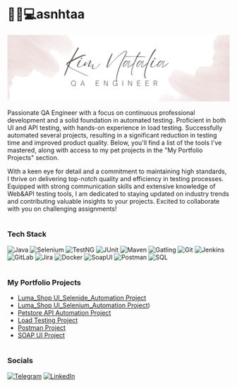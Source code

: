 # 👩‍🏫💻asnhtaa

![Header](https://github.com/asnhtaa/asnhtaa/blob/main/assets/White%20Minimalist%20Profile%20LinkedIn%20Banner%20(1).png)


Passionate QA Engineer with a focus on continuous professional development and a solid foundation in automated testing. Proficient in both UI and API testing, with hands-on experience in load testing. Successfully automated several projects, resulting in a significant reduction in testing time and improved product quality. Below, you'll find a list of the tools I've mastered, along with access to my pet projects in the "My Portfolio Projects" section.

With a keen eye for detail and a commitment to maintaining high standards, I thrive on delivering top-notch quality and efficiency in testing processes. Equipped with strong communication skills and extensive knowledge of Web&API testing tools, I am dedicated to staying updated on industry trends and contributing valuable insights to your projects. Excited to collaborate with you on challenging assignments!

#

### Tech Stack 
![Java](https://img.shields.io/badge/java-090909?style=for-the-badge&logo=openjdk)
![Selenium](https://img.shields.io/badge/Selenium-090909?style=for-the-badge&logo=selenium)
![TestNG](https://img.shields.io/badge/TestNG-090909?style=for-the-badge&logo=TESTNG)
![JUnit](https://img.shields.io/badge/JUnit-090909?style=for-the-badge&logo=JUnit5)
![Maven](https://img.shields.io/badge/Maven-090909?style=for-the-badge&logo=ApacheMaven)
![Gatling](https://img.shields.io/badge/Gatling-090909?style=for-the-badge&logo=Gatling)
![Git](https://img.shields.io/badge/Git-090909?style=for-the-badge&logo=Git)
![Jenkins](https://img.shields.io/badge/Jenkins-090909?style=for-the-badge&logo=Jenkins)
![GitLab](https://img.shields.io/badge/GitLab-090909?style=for-the-badge&logo=GitLab)
![Jira](https://img.shields.io/badge/Jira-090909?style=for-the-badge&logo=Jira)
![Docker](https://img.shields.io/badge/Docker-090909?style=for-the-badge&logo=Docker)
![SoapUI](https://img.shields.io/badge/SOAPUI-090909?style=for-the-badge&logo=SOAPUI)
![Postman](https://img.shields.io/badge/Postman-090909?style=for-the-badge&logo=Postman)
![SQL](https://img.shields.io/badge/SQL-090909?style=for-the-badge&logo=SQL)

#

### My Portfolio Projects

- [Luma_Shop UI_Selenide_Automation Project](https://github.com/asnhtaa/Luma_UI_Project)
- [Luma_Shop UI_Selenium_Automation Project](https://github.com/asnhtaa/Luma_Shop_Selenium_Automation_Project))
- [Petstore API Automation Project](https://github.com/asnhtaa/Petstore_API_project.git)
- [Load Testing Project](https://github.com/asnhtaa/Load_Testing_Project)
- [Postman Project](https://github.com/asnhtaa/Postman_Project)
- [SOAP UI Project](https://github.com/asnhtaa/SoapUI_Projects)
#

### Socials
[![Telegram](https://img.shields.io/badge/-Telegram-090909?style=for-the-badge&logo=telegram&logoColor=27A0D9)](https://t.me/asnhtaa)
[![LinkedIn](https://img.shields.io/badge/-LinkedIn-090909?style=for-the-badge&logo=linkedin&logoColor=007BB6)](https://www.linkedin.com/in/asnhtaa)
